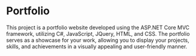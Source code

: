 # Portfolio
This project is a portfolio website developed using the ASP.NET Core MVC framework, utilizing C#, JavaScript, JQuery, HTML, and CSS. The portfolio serves as a showcase for your work, allowing you to display your projects, skills, and achievements in a visually appealing and user-friendly manner.
